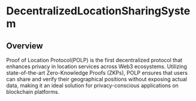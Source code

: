 # DecentralizedLocationSharingSystem

## Overview

Proof of Location Protocol(POLP) is the first decentralized protocol that enhances privacy in location services across Web3 ecosystems. Utilizing state-of-the-art Zero-Knowledge Proofs (ZKPs), POLP ensures that users can share and verify their geographical positions without exposing actual data, making it an ideal solution for privacy-conscious applications on blockchain platforms.
